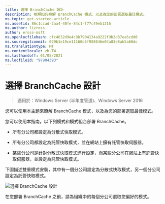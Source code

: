```yaml
---
title: 選擇 BranchCache 設計
description: 瞭解如何瞭解 BranchCache 模式，以及為您的部署選取最佳模式。
ms.topic: get-started-article
ms.assetid: 86c1ccad-2aa4-40fe-84c1-f77c49eb1216
ms.author: lizross
author: eross-msft
ms.openlocfilehash: cfc4632d9e4c8b7904134a9222f9b2d87ea6cdd0
ms.sourcegitcommit: 029b1e19ce11160d5f988046e04a83e8ab5a60dc
ms.translationtype: MT
ms.contentlocale: zh-TW
ms.lasthandoff: 01/05/2021
ms.locfileid: "97904393"
---
```

# <a name="choosing-a-branchcache-design"></a>選擇 BranchCache 設計

>適用於：Windows Server (半年度管道)、Windows Server 2016

您可以使用本主題來瞭解 BranchCache 模式，以及為您的部署選取最佳模式。

您可以使用本指南，以下列模式和模式組合部署 BranchCache。

-   所有分公司都設定為分散式快取模式。

-   所有分公司都設定為託管快取模式，並在網站上擁有託管快取伺服器。

-   某些分公司是針對分散式快取模式進行設定，而某些分公司在網站上有託管快取伺服器，並設定為託管快取模式。

下圖描述雙重模式安裝，其中有一個分公司設定為分散式快取模式，另一個分公司設定為託管快取模式。

![選擇 BranchCache 設計](../../media/Choosing-a-BranchCache-Design/bc_new_modes.jpg)

在您部署 BranchCache 之前，請為組織中的每個分公司選取您偏好的模式。




